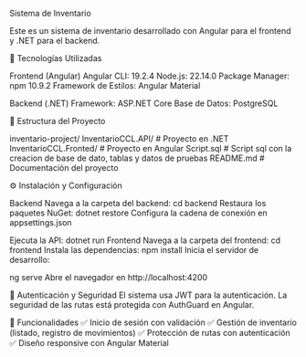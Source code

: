 Sistema de Inventario

Este es un sistema de inventario desarrollado con Angular para el frontend y .NET para el backend.

🚀 Tecnologías Utilizadas

Frontend (Angular)
Angular CLI: 19.2.4
Node.js: 22.14.0
Package Manager: npm 10.9.2
Framework de Estilos: Angular Material

Backend (.NET)
Framework: ASP.NET Core
Base de Datos: PostgreSQL

📂 Estructura del Proyecto

inventario-project/
InventarioCCL.API/    # Proyecto en .NET
InventarioCCL.Fronted/   # Proyecto en Angular
Script.sql   # Script sql con la creacion de base de dato, tablas y datos de pruebas
README.md   # Documentación del proyecto

⚙️ Instalación y Configuración

Backend
Navega a la carpeta del backend:
cd backend
Restaura los paquetes NuGet:
dotnet restore
Configura la cadena de conexión en appsettings.json

Ejecuta la API:
dotnet run
Frontend
Navega a la carpeta del frontend:
cd frontend
Instala las dependencias:
npm install
Inicia el servidor de desarrollo:

ng serve
Abre el navegador en http://localhost:4200

🔐 Autenticación y Seguridad
El sistema usa JWT para la autenticación.
La seguridad de las rutas está protegida con AuthGuard en Angular.

📌 Funcionalidades
✅ Inicio de sesión con validación
✅ Gestión de inventario (listado, registro de movimientos)
✅ Protección de rutas con autenticación
✅ Diseño responsive con Angular Material
